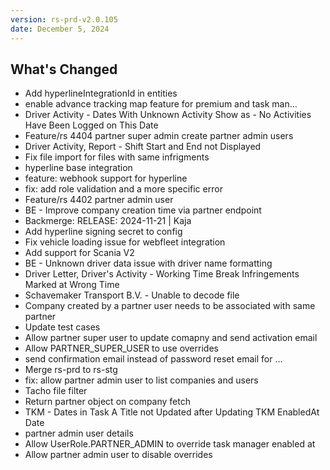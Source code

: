 ```yaml
---
version: rs-prd-v2.0.105
date: December 5, 2024
---
```


## What's Changed
* Add hyperlineIntegrationId in entities
* enable advance tracking map feature for premium and task man…
* Driver Activity - Dates With Unknown Activity Show as - No Activities Have Been Logged on This Date
* Feature/rs 4404 partner super admin create partner admin users
* Driver Activity, Report - Shift Start and End not Displayed
* Fix file import for files with same infrigments
* hyperline base integration
* feature: webhook support for hyperline
* fix: add role validation and a more specific error
* Feature/rs 4402 partner admin user
* BE - Improve company creation time via partner endpoint
* Backmerge: RELEASE: 2024-11-21 | Kaja
* Add hyperline signing secret to config
* Fix vehicle loading issue for webfleet integration
* Add support for Scania V2
* BE - Unknown driver data issue with driver name formatting
* Driver Letter, Driver's Activity - Working Time Break Infringements Marked at Wrong Time
* Schavemaker Transport B.V. - Unable to decode file
* Company created by a partner user needs to be associated with same partner
* Update test cases
* Allow partner super user to update comapny and send activation email
* Allow PARTNER_SUPER_USER to use overrides
* send confirmation email instead of password reset email for …
* Merge rs-prd to rs-stg
* fix: allow partner admin user to list companies and users
* Tacho file filter
* Return partner object on company fetch
* TKM - Dates in Task A Title not Updated after Updating TKM EnabledAt Date
* partner admin user details
* Allow UserRole.PARTNER_ADMIN to override task manager enabled at
* Allow partner admin user to disable overrides